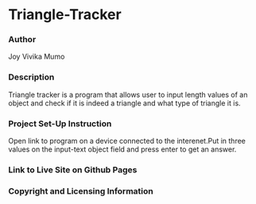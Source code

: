 # Triangle-Tracker
### Author
Joy Vivika Mumo

### Description

Triangle tracker is a program that allows user to input length values of an object and check if it is indeed a triangle and what type of triangle it is.

### Project Set-Up Instruction
Open link to program on a device connected to the interenet.Put in three values on the input-text object field and press enter to get an answer.

### Link to Live Site on Github Pages


### Copyright and Licensing Information
